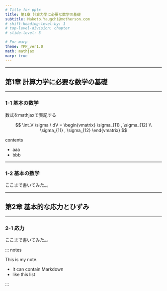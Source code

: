 ```yaml
---
# Title for pptx
title: 第1章 計算力学に必要な数学の基礎
subtitle: Makoto.Yaugchi@motherson.com
# shift-heading-level-by: 1
# top-level-division: chapter
# slide-level: 5

# For marp
theme: YPP_ver1.0
math: mathjax
marp: true
---
```


<!-- _class: title -->
<!-- # Main Title -->

---

<!-- _class: chapter -->
## 第1章 計算力学に必要な数学の基礎

---

<!-- _class: slide -->
### 1-1 基本の数学

数式をmathjaxで表記する

$$
\int_V \sigma \ dV = 
\begin{vmatrix}
    \sigma_{11} , \sigma_{12} \\
    \sigma_{11} , \sigma_{12} 
\end{vmatrix}
$$

contents

* aaa
* bbb

---

<!-- _class: slide -->
### 1-2 基本の数学

ここまで書いてみた。。

---

<!-- _class: chapter -->
## 第2章 基本的な応力とひずみ

---

<!-- _class: slide -->
### 2-1 応力

ここまで書いてみた。。

::: notes

This is my note.

- It can contain Markdown
- like this list

:::

